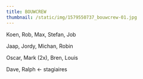 ```yaml
---
title: BOUWCREW
thumbnail: /static/img/1579550737_bouwcrew-01.jpg
---
```

K﻿oen, Rob, Max, S﻿tefan, Job

Jaap, Jordy, M﻿ichan, Robin

O﻿scar, Mark (2x), Bren, Louis

D﻿ave, Ralph <- stagiaires